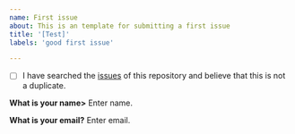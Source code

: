 ```yaml
---
name: First issue
about: This is an template for submitting a first issue
title: '[Test]'
labels: 'good first issue'

---
```


- [ ] I have searched the [issues](https://github.com/coatk1/GH_Training/issues) of this repository and believe that this is not a duplicate.

**What is your name>**
Enter name.

**What is your email?**
Enter email.